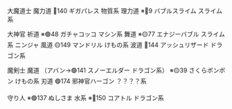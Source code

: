 大魔道士
	魔力道
		🔴140 ギガパレス 物質系
	理力道
		※🔵9 バブルスライム スライム系

大神官
	祈道
		※🟢48 ガチャコッコ マシン系
	舞道
		※🟡77 エナジーバブル スライム系
ニンジャ
	風道
		🟡149 マンドリル けもの系
	波道
		🔴144 アッシュリザード ドラゴン系

魔剣士
	魔道
		（アバン→🟢141 スノーエルダー ドラゴン系）
		※🟡39 さくらボンボン けもの系
	刃道
		🟣174 邪神官ハーゴン ？？？？系

守り人
	※🟢137 ぬしさま 水系
	※🔵150 コアトル ドラゴン系